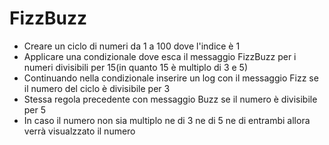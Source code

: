 FizzBuzz
===


- Creare un ciclo di numeri da 1 a 100 dove l'indice è 1
- Applicare una condizionale dove esca il messaggio FizzBuzz per i numeri divisibili per 15(in quanto 15 è multiplo di 3 e 5)
- Continuando nella condizionale inserire un log con il messaggio Fizz se il numero del ciclo è divisibile per 3
- Stessa regola precedente con messaggio Buzz se il numero è divisibile per 5
- In caso il numero non sia multiplo ne di 3 ne di 5 ne di entrambi allora verrà visualzzato il numero

